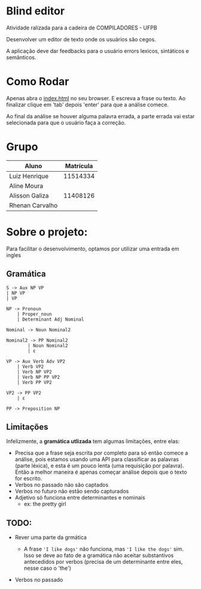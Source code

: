 # Blind editor

Atividade ralizada para a cadeira de COMPILADORES - UFPB

Desenvolver um editor de texto onde os usuários são cegos.

A aplicação deve dar feedbacks para o usuário errors lexicos, sintáticos e semânticos.

# Como Rodar

Apenas abra o [index.html](index.html) no seu browser. E escreva a frase ou texto. Ao finalizar clique em 'tab' depois 'enter' para que a análise comece.

Ao final da análise se houver alguma palavra errada, a parte errada vai estar selecionada para que o usuário faça a correção.


# Grupo

Aluno | Matrícula
-----| ----
Luiz Henrique | 11514334
Aline Moura | 
Alisson Galiza | 11408126
Rhenan Carvalho |


# Sobre o projeto:

Para facilitar o desenvolvimento, optamos por utilizar uma entrada em ingles

## Gramática


    S -> Aux NP VP
    | NP VP
    | VP

    NP -> Pronoun
        | Proper_noun
        | Determinant Adj Nominal

    Nominal -> Noun Nominal2

    Nominal2 -> PP Nominal2
            | Noun Nominal2
            | ε

    VP -> Aux Verb Adv VP2
        | Verb VP2
        | Verb NP VP2
        | Verb NP PP VP2
        | Verb PP VP2

    VP2 -> PP VP2
        | ε
    
    PP -> Preposition NP




<!-- ## Gramática

[Explicações sobre a gramática utilizada](https://web.stanford.edu/~jurafsky/slp3/10.pdf)

![](gramatica.png) -->

## Limitações
Infelizmente, a **gramática utlizada** tem algumas limitações, entre elas:

- Precisa que a frase seja escrita por completo para só então comece a análise, pois estamos usando uma API para classificar as palavras (parte léxica), e esta é um pouco lenta (uma requisição por palavra). Então a melhor maneira é apenas começar  análise depois que o texto for escrito.
- Verbos no passado não são captados
- Verbos no futuro não estão sendo capturados
- Adjetivo só funciona entre determinantes e nominais
    - ex: the pretty girl

## TODO:

- Rever uma parte da grmática
    - A frase `'I like dogs'` não funciona, mas `'I like the dogs'` sim. Isso se deve ao fato de a gramática não aceitar substantivos antecedidos por verbos (precisa de um determinante entre eles, nesse caso o 'the')

- Verbos no passado

<!-- - Teste automatico para as frases
    - it is raining
    - the book is on the table
    - the dog are sleeping
    - the dog is sleeping
    - the dogs are sleeping
    - the dogs is sleeping -->